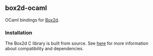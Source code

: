 ## box2d-ocaml

OCaml bindings for [Box2d](https://box2d.org/).

### Installation

The Box2d C library is built from source. See [here](https://github.com/erincatto/box2d) for more information about compatibility and dependencies.
